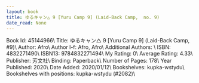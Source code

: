 ```yaml
---
layout: book
title: ゆるキャン△ 9 [Yuru Camp 9] (Laid-Back Camp,  no. 9)
date_read: None
---
```


Book Id: 45144966\ 
Title: ゆるキャン△ 9 [Yuru Camp 9] (Laid-Back Camp, #9)\ 
Author: Afro\ 
Author l-f: Afro, Afro\ 
Additional Authors: \ 
ISBN: 4832271490\ 
ISBN13: 9784832271494\ 
My Rating: 0\ 
Average Rating: 4.33\ 
Publisher: 芳文社\ 
Binding: Paperback\ 
Number of Pages: 178\ 
Year Published: 2020\ 
Date Added: 2020/01/12\ 
Bookshelves: kupka-wstydu\ 
Bookshelves with positions: kupka-wstydu (#2082)\ 

